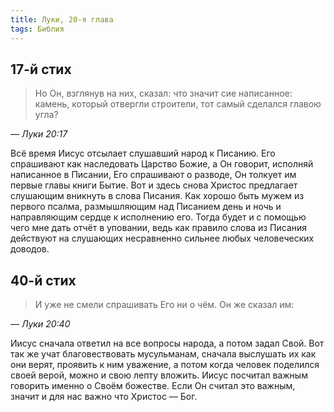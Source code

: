 ```yaml
---
title: Луки, 20-я глава
tags: Библия
---
```


## 17-й стих

> Но Он, взглянув на них, сказал: что значит сие написанное: камень, который отвергли строители, тот самый сделался главою угла?

— <cite>Луки&nbsp;20:17</cite>

Всё время Иисус отсылает слушавший народ к Писанию. Его спрашивают как наследовать Царство Божие, а Он говорит, исполняй написанное в Писании,
Его спрашивают о разводе, Он толкует им первые главы книги Бытие. Вот и здесь снова Христос предлагает слушающим вникнуть в слова Писания.
Как хорошо быть мужем из первого псалма, размышляющим над Писанием день и ночь и направляющим сердце к исполнению его.
Тогда будет и с помощью чего мне дать отчёт в уповании, ведь как правило слова из Писания действуют на слушающих несравненно
сильнее любых человеческих доводов.

## 40-й стих

> И уже не смели спрашивать Его ни о чём. Он же сказал им:

— <cite>Луки&nbsp;20:40</cite>

Иисус сначала ответил на все вопросы народа, а потом задал Свой. Вот так же учат благовествовать мусульманам,
сначала выслушать их как они верят, проявить к ним уважение, а потом когда человек поделился своей верой,
можно и свою лепту вложить. Иисус посчитал важным говорить именно о Своём божестве. Если Он считал это важным,
значит и для нас важно что Христос — Бог.
